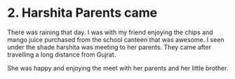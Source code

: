 # 2. Harshita Parents came

There was raining that day. I was with my friend enjoying the chips and mango juice purchased from the school canteen that was awesome. I seen under the shade harshita was meeting to her parents. They came after travelling a long distance from Gujrat.

She was happy and enjoying the meet with her parents and her little brother.&#x20;


